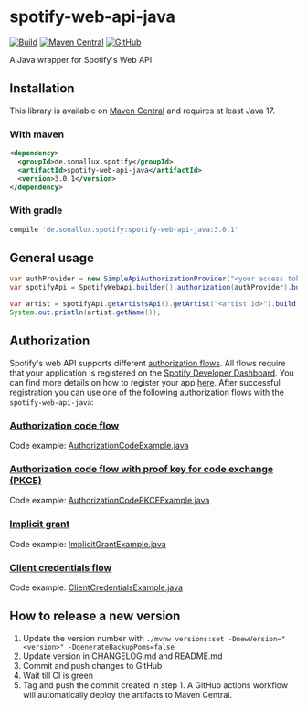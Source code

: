 # spotify-web-api-java

[![Build](https://github.com/sonallux/spotify-web-api-java/workflows/Build/badge.svg)](https://github.com/sonallux/spotify-web-api-java/actions?query=workflow%3ABuild)
[![Maven Central](https://img.shields.io/maven-central/v/de.sonallux.spotify/spotify-web-api-java)](https://search.maven.org/artifact/de.sonallux.spotify/spotify-web-api-java)
[![GitHub](https://img.shields.io/github/license/sonallux/spotify-web-api-java)](https://github.com/sonallux/spotify-web-api-java/blob/main/LICENSE)

A Java wrapper for Spotify's Web API.

## Installation
This library is available on [Maven Central](https://search.maven.org/artifact/de.sonallux.spotify/spotify-web-api-java) and requires at least Java 17.

### With maven
```xml
<dependency>
  <groupId>de.sonallux.spotify</groupId>
  <artifactId>spotify-web-api-java</artifactId>
  <version>3.0.1</version>
</dependency>
```

### With gradle
```groovy
compile 'de.sonallux.spotify:spotify-web-api-java:3.0.1'
```

## General usage
```java
var authProvider = new SimpleApiAuthorizationProvider("<your access token>");
var spotifyApi = SpotifyWebApi.builder().authorization(authProvider).build();

var artist = spotifyApi.getArtistsApi().getArtist("<artist id>").build().execute();
System.out.println(artist.getName());
```

## Authorization
Spotify's web API supports different [authorization flows](https://developer.spotify.com/documentation/general/guides/authorization-guide). All flows require that your application is registered on the [Spotify Developer Dashboard](https://developer.spotify.com/dashboard). You can find more details on how to register your app [here](https://developer.spotify.com/documentation/general/guides/app-settings/#register-your-app). After successful registration you can use one of the following authorization flows with the `spotify-web-api-java`:

### [Authorization code flow](https://developer.spotify.com/documentation/general/guides/authorization-guide/#authorization-code-flow)
Code example: [AuthorizationCodeExample.java](spotify-web-api-java/src/test/java/examples/AuthorizationCodeExample.java)
### [Authorization code flow with proof key for code exchange (PKCE)](https://developer.spotify.com/documentation/general/guides/authorization-guide/#authorization-code-flow-with-proof-key-for-code-exchange-pkce)
Code example: [AuthorizationCodePKCEExample.java](spotify-web-api-java/src/test/java/examples/AuthorizationCodePKCEExample.java)
### [Implicit grant](https://developer.spotify.com/documentation/general/guides/authorization-guide/#implicit-grant-flow)
Code example: [ImplicitGrantExample.java](spotify-web-api-java/src/test/java/examples/ImplicitGrantExample.java)
### [Client credentials flow](https://developer.spotify.com/documentation/general/guides/authorization-guide/#client-credentials-flow)
Code example: [ClientCredentialsExample.java](spotify-web-api-java/src/test/java/examples/ClientCredentialsExample.java)

## How to release a new version
1. Update the version number with `./mvnw versions:set -DnewVersion="<version>" -DgenerateBackupPoms=false`
2. Update version in CHANGELOG.md and README.md
3. Commit and push changes to GitHub
4. Wait till CI is green
5. Tag and push the commit created in step 1. A GitHub actions workflow will automatically deploy the artifacts to Maven Central.
